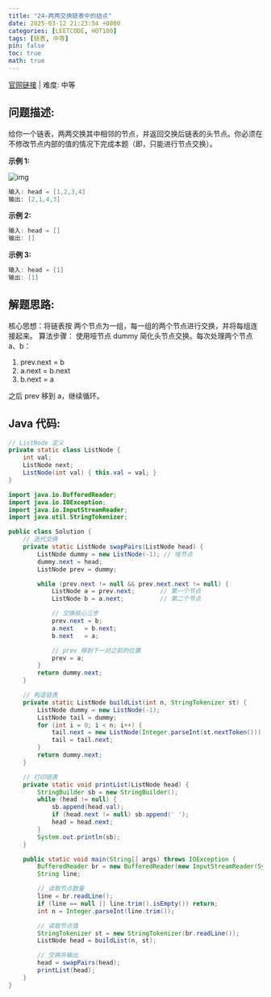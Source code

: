 ```yaml
---
title: "24-两两交换链表中的结点"
date: 2025-03-12 21:23:54 +0800
categories: [LEETCODE, HOT100]
tags: [链表, 中等]
pin: false
toc: true
math: true
---
```


[官网链接](https://leetcode.cn/problems/swap-nodes-in-pairs/) \| 难度: 中等

## 问题描述:

给你一个链表，两两交换其中相邻的节点，并返回交换后链表的头节点。你必须在不修改节点内部的值的情况下完成本题（即，只能进行节点交换）。

**示例 1:**

![img](../assets/img/posts/leetcode/p24_0.jpg)

```java
输入: head = [1,2,3,4]
输出: [2,1,4,3]
```

**示例 2:**

```java
输入: head = []
输出: []
```

**示例 3:**

```java
输入: head = [1]
输出: [1]
```

## 解题思路:

核心思想：将链表按 两个节点为一组，每一组的两个节点进行交换，并将每组连接起来。
算法步骤：
使用哑节点 dummy 简化头节点交换。每次处理两个节点 a、b：

1. prev.next = b
2. a.next = b.next
3. b.next = a

之后 prev 移到 a，继续循环。

## Java 代码:

```java
// ListNode 定义
private static class ListNode {
    int val;
    ListNode next;
    ListNode(int val) { this.val = val; }
}

import java.io.BufferedReader;
import java.io.IOException;
import java.io.InputStreamReader;
import java.util.StringTokenizer;

public class Solution {
    // 迭代交换
    private static ListNode swapPairs(ListNode head) {
        ListNode dummy = new ListNode(-1); // 哑节点
        dummy.next = head;
        ListNode prev = dummy;

        while (prev.next != null && prev.next.next != null) {
            ListNode a = prev.next;       // 第一个节点
            ListNode b = a.next;          // 第二个节点

            // 交换核心三步
            prev.next = b;
            a.next   = b.next;
            b.next   = a;

            // prev 移到下一对之前的位置
            prev = a;
        }
        return dummy.next;
    }

    // 构造链表
    private static ListNode buildList(int n, StringTokenizer st) {
        ListNode dummy = new ListNode(-1);
        ListNode tail = dummy;
        for (int i = 0; i < n; i++) {
            tail.next = new ListNode(Integer.parseInt(st.nextToken()));
            tail = tail.next;
        }
        return dummy.next;
    }

    // 打印链表
    private static void printList(ListNode head) {
        StringBuilder sb = new StringBuilder();
        while (head != null) {
            sb.append(head.val);
            if (head.next != null) sb.append(' ');
            head = head.next;
        }
        System.out.println(sb);
    }

    public static void main(String[] args) throws IOException {
        BufferedReader br = new BufferedReader(new InputStreamReader(System.in));
        String line;

        // 读取节点数量
        line = br.readLine();
        if (line == null || line.trim().isEmpty()) return;
        int n = Integer.parseInt(line.trim());

        // 读取节点值
        StringTokenizer st = new StringTokenizer(br.readLine());
        ListNode head = buildList(n, st);

        // 交换并输出
        head = swapPairs(head);
        printList(head);
    }
}
```
